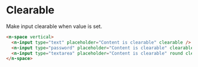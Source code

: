 # Clearable

Make input clearable when value is set.

```html
<n-space vertical>
  <n-input type="text" placeholder="Content is clearable" clearable />
  <n-input type="password" placeholder="Content is clearable" clearable />
  <n-input type="textarea" placeholder="Content is clearable" round clearable />
</n-space>
```
